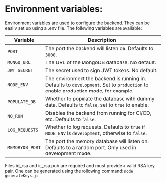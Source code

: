 # Environment variables:
Environment variables are used to configure the backend. They can be easily set up using a .env file. The following variables are available:

Variable | Description
---|---
`PORT` | The port the backend will listen on. Defaults to `3000`.
`MONGO_URL` | The URL of the MongoDB database. No default.
`JWT_SECRET` | The secret used to sign JWT tokens. No default.
`NODE_ENV` | The environment the backend is running in. Defaults to `development`. Set to `production` to enable production mode, for example.
`POPULATE_DB` | Whether to populate the database with dummy data. Defaults to `false`, set to `true` to enable.
`NO_RUN` | Disables the backend from running for CI/CD, etc. Defaults to `false`.
`LOG_REQUESTS` | Whether to log requests. Defaults to `true` if `NODE_ENV` is `development`, otherwise to `false`.
`MEMORYDB_PORT` | The port the memory database will listen on. Defaults to a random port. Only used in development mode.

Files id_rsa and id_rsa.pub are required and must provide a valid RSA key pair. One can be generated using the following command:
`node generateKeys.js`
